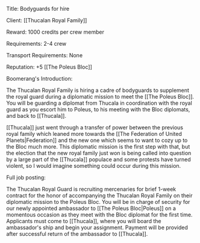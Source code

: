 Title: Bodyguards for hire

Client: [[Thucalan Royal Family]]

Reward: 1000 credits per crew member

Requirements: 2-4 crew

Transport Requirements: None

Reputation: +5 [[The Poleus Bloc]]

Boomerang's Introduction:

The Thucalan Royal Family is hiring a cadre of bodyguards to supplement the royal guard during a diplomatic mission to meet the [[The Poleus Bloc]]. You will be guarding a diplomat from Thucala in coordination with the royal guard as you escort him to Poleus, to his meeting with the Bloc diplomats, and back to [[Thucala]]. 

[[Thucala]] just went through a transfer of power between the previous royal family which leaned more towards the [[The Federation of United Planets|Federation]] and the new one which seems to want to cozy up to the Bloc much more. This diplomatic mission is the first step with that, but the election that the new royal family just won is being called into question by a large part of the [[Thucala]] populace and some protests have turned violent, so I would imagine something could occur during this mission. 

Full job posting:

The Thucalan Royal Guard is recruiting mercenaries for brief 1-week contract for the honor of accompanying the Thucalan Royal Family on their diplomatic mission to the Poleus Bloc. You will be in charge of security for our newly appointed ambassador to [[The Poleus Bloc|Poleus]] on a momentous occasion as they meet with the Bloc diplomat for the first time. Applicants must come to [[Thucala]], where you will board the ambassador's ship and begin your assignment. Payment will be provided after successful return of the ambassador to [[Thucala]]. 